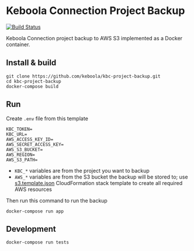 # Keboola Connection Project Backup

[![Build Status](https://travis-ci.org/keboola/kbc-project-backup.svg?branch=master)](https://travis-ci.org/keboola/kbc-project-backup)

Keboola Connection project backup to AWS S3 implemented as a Docker container.

## Install & build

```
git clone https://github.com/keboola/kbc-project-backup.git
cd kbc-project-backup
docker-compose build
```


## Run
Create `.env` file from this template

```
KBC_TOKEN=
KBC_URL=
AWS_ACCESS_KEY_ID=
AWS_SECRET_ACCESS_KEY=
AWS_S3_BUCKET=
AWS_REGION=
AWS_S3_PATH=
```

- `KBC_*` variables are from the project you want to backup
- `AWS_*` variables are from the S3 bucket the backup will be stored to; use [s3.template.json](s3.template.json) CloudFormation stack template to create all required AWS resources

Then run this command to run the backup 

```
docker-compose run app
```

## Development

```
docker-compose run tests

```
